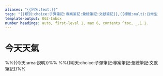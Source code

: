 ```yaml
---
aliases: "{{別名:text:}}"
tags: "{{類別:choice:子彈筆記:專案筆記:彙總筆記:文獻筆記}},{{標籤:multi:日常生活:創業:工作:電腦軟體:手機軟體:休閒娛樂:投資理財:興趣培養:其他}}"
template-output: 002-Inbox
number headings: auto, first-level 1, max 6, contents ^toc, _.1.1.
---
```


# 今天天氣
%%{{今天:area:說明}}%%
%%{{明天:choice:子彈筆記:專案筆記:彙總筆記:文獻筆記}}%% 